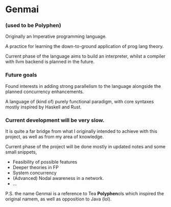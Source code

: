 # Genmai
### (used to be Polyphen)

Originally an Imperative programming language.

A practice for learning the down-to-ground application of prog lang theory.

Current phase of the language aims to build an interpreter, whilst a compiler with llvm backend is planned in the future.

### Future goals
Found interests in adding strong parallelism to the language alongside the planned concurrency enhancements.

A language of (kind of) purely functional paradigm, with core syntaxes mostly inspired by Haskell and Rust.

### Current development will be very slow. 
It is quite a far bridge from what I originally intended to achieve with this project, as well as from my area of knowledge.

Current phase of the project will be done mostly in updated notes and some small snippets,
  - Feasibility of possible features
  - Deeper theories in FP
  - System concurrency
  - (Advanced) Nodal awareness in a network.
  - ...

P.S. the name Genmai is a reference to Tea **Polyphen**ols which inspired the original namem, as well as opposition to Java (lol).
